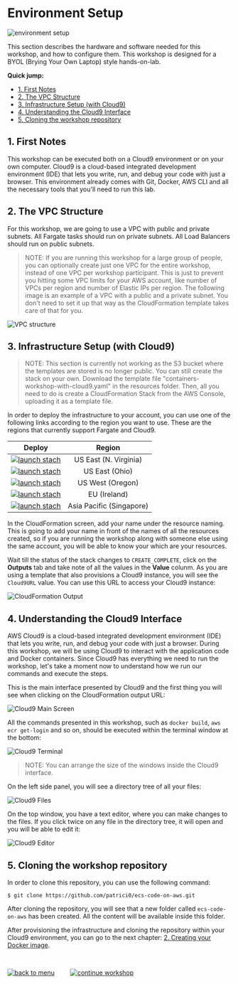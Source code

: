 # Environment Setup

![environment setup](/01-EnvironmentSetup/images/environment_setup.png)

This section describes the hardware and software needed for this workshop, and how to configure them. This workshop is designed for a BYOL (Brying Your Own Laptop) style hands-on-lab.


**Quick jump:**

* [1. First Notes](/01-EnvironmentSetup#1-first-notes)
* [2. The VPC Structure](/01-EnvironmentSetup#2-the-vpc-structure)
* [3. Infrastructure Setup (with Cloud9)](/01-EnvironmentSetup#3-infrastructure-setup-with-cloud9)
* [4. Understanding the Cloud9 Interface](/01-EnvironmentSetup#4-understanding-the-cloud9-interface)
* [5. Cloning the workshop repository](/01-EnvironmentSetup#5-cloning-the-workshop-repository)


## 1. First Notes

This workshop can be executed both on a Cloud9 environment or on your own computer. Cloud9 is a cloud-based integrated development environment (IDE) that lets you write, run, and debug your code with just a browser. This environment already comes with Git, Docker, AWS CLI and all the necessary tools that you'll need to run this lab.

## 2. The VPC Structure

For this workshop, we are going to use a VPC with public and private subnets. All Fargate tasks should run on private subnets. All Load Balancers should run on public subnets.

> NOTE: If you are running this workshop for a large group of people, you can optionally create just one VPC for the entire workshop, instead of one VPC per workshop participant. This is just to prevent you hitting some VPC limits for your AWS account, like number of VPCs per region and number of Elastic IPs per region.
The following image is an example of a VPC with a public and a private subnet. You don't need to set it up that way as the CloudFormation template takes care of that for you.

![VPC structure](/01-EnvironmentSetup/images/containers-on-aws-workshop-vpc.png)

## 3. Infrastructure Setup (with Cloud9)

> NOTE: This section is currently not working as the S3 bucket where the templates are stored is no longer public. You can still create the stack on your own. Download the template file "containers-workshop-with-cloud9.yaml" in the resources folder. Then, all you need to do is create a CloudFormation Stack from the AWS Console, uploading it as a template file. 

In order to deploy the infrastructure to your account, you can use one of the following links according to the region you want to use. These are the regions that currently support Fargate and Cloud9.

|Deploy | Region |
|:---:|:---:|
|[![launch stach](/01-EnvironmentSetup/images/launch_stack_button.png)][us-east-1-with-cloud9] | US East (N. Virginia)|
|[![launch stach](/01-EnvironmentSetup/images/launch_stack_button.png)][us-east-2-with-cloud9] | US East (Ohio)|
|[![launch stach](/01-EnvironmentSetup/images/launch_stack_button.png)][us-west-2-with-cloud9] | US West (Oregon)|
|[![launch stach](/01-EnvironmentSetup/images/launch_stack_button.png)][eu-west-1-with-cloud9] | EU (Ireland)|
|[![launch stach](/01-EnvironmentSetup/images/launch_stack_button.png)][ap-southeast-1-with-cloud9] | Asia Pacific (Singapore)|

In the CloudFormation screen, add your name under the resource naming. This is going to add your name in front of the names of all the resources created, so if you are running the workshop along with someone else using the same account, you will be able to know your which are your resources.

Wait till the status of the stack changes to `CREATE_COMPLETE`, click on the **Outputs** tab and take note of all the values in the **Value** colunm. As you are using a template that also provisions a Cloud9 instance, you will see the `Cloud9URL` value. You can use this URL to access your Cloud9 instance:

![CloudFormation Output](/01-EnvironmentSetup/images/cloudformation_output.png)

## 4. Understanding the Cloud9 Interface

AWS Cloud9 is a cloud-based integrated development environment (IDE) that lets you write, run, and debug your code with just a browser. During this workshop, we will be using Cloud9 to interact with the application code and Docker containers. Since Cloud9 has everything we need to run the workshop, let's take a moment now to understand how we run our commands and execute the steps.

This is the main interface presented by Cloud9 and the first thing you will see when clicking on the CloudFormation output URL:

![Cloud9 Main Screen](/01-EnvironmentSetup/images/cloud9_main_screen.png)

All the commands presented in this workshop, such as `docker build`, `aws ecr get-login` and so on, should be executed within the terminal window at the bottom:

![Cloud9 Terminal](/01-EnvironmentSetup/images/cloud9_terminal.png)

>NOTE: You can arrange the size of the windows inside the Cloud9 interface.

On the left side panel, you will see a directory tree of all your files:

![Cloud9 Files](/01-EnvironmentSetup/images/cloud9_files.png)

On the top window, you have a text editor, where you can make changes to the files. If you click twice on any file in the directory tree, it will open and you will be able to edit it:

![Cloud9 Editor](/01-EnvironmentSetup/images/cloud9_editor.png)

## 5. Cloning the workshop repository

In order to clone this repository, you can use the following command:

    $ git clone https://github.com/patrici0/ecs-code-on-aws.git

After cloning the repository, you will see that a new folder called `ecs-code-on-aws` has been created. All the content will be available inside this folder.

After provisioning the infrastructure and cloning the repository within your Cloud9 environment, you can go to the next chapter: [2. Creating your Docker image](/02-CreatingDockerImage).

<br>

[![back to menu](/images/back_to_menu.png)][back-to-menu]  &nbsp;&nbsp;&nbsp;&nbsp;&nbsp;&nbsp;&nbsp;   [![continue workshop](/images/continue_workshop.png)][continue-workshop]

[back-to-menu]: https://github.com/patrici0/ecs-code-on-aws
[continue-workshop]: /02-CreatingDockerImage

[us-east-1-with-cloud9]: https://console.aws.amazon.com/cloudformation/home?region=us-east-1#/stacks/new?stackName=containers-workshop-insfrastructure&templateURL=https://s3.amazonaws.com/ecs-code-on-aws/containers-workshop-with-cloud9.yaml
[us-east-2-with-cloud9]: https://console.aws.amazon.com/cloudformation/home?region=us-east-2#/stacks/new?stackName=containers-workshop-insfrastructure&templateURL=https://s3.amazonaws.com/ecs-code-on-aws/containers-workshop-with-cloud9.yaml
[us-west-2-with-cloud9]: https://console.aws.amazon.com/cloudformation/home?region=us-west-2#/stacks/new?stackName=containers-workshop-insfrastructure&templateURL=https://s3.amazonaws.com/ecs-code-on-aws/containers-workshop-with-cloud9.yaml
[eu-west-1-with-cloud9]: https://console.aws.amazon.com/cloudformation/home?region=eu-west-1#/stacks/new?stackName=containers-workshop-insfrastructure&templateURL=https://s3.amazonaws.com/ecs-code-on-aws/containers-workshop-with-cloud9.yaml
[ap-southeast-1-with-cloud9]: https://console.aws.amazon.com/cloudformation/home?region=ap-southeast-1#/stacks/new?stackName=containers-workshop-insfrastructure&templateURL=https://s3.amazonaws.com/ecs-code-on-aws/containers-workshop-with-cloud9.yaml